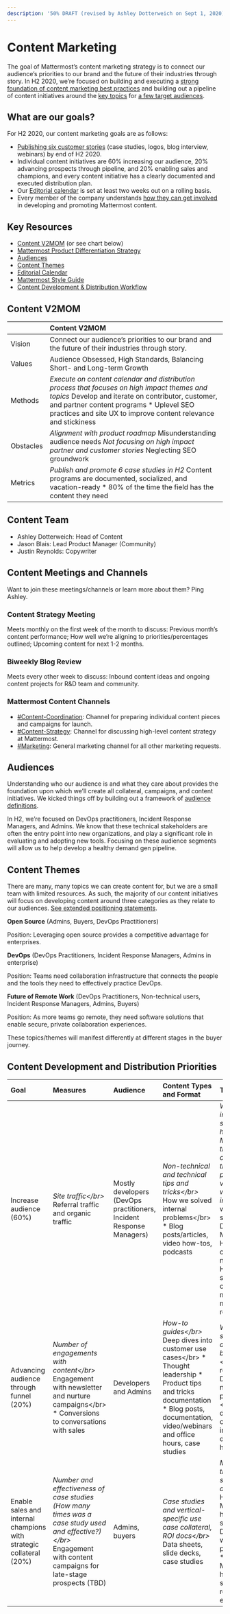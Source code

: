 ```yaml
---
description: '50% DRAFT (revised by Ashley Dotterweich on Sept 1, 2020)'
---
```


# Content Marketing

The goal of Mattermost’s content marketing strategy is to connect our audience’s priorities to our brand and the future of their industries through story. In H2 2020, we’re focused on building and executing a [strong foundation of content marketing best practices](https://handbook.mattermost.com/operations/messaging-and-math/content-marketing/content-development-distribution-processes) and building out a pipeline of content initiatives around the [key topics](https://docs.google.com/document/d/1sVwlZN56dQYy-QVOXtYwlRgAOMaz80Mcl86jzx0KOPE/edit#) for [a few target audiences](https://docs.google.com/document/d/1GxrnTj6FbFul1MJqCttFe7gt5-gz-OCEg8gzfipLLrI/edit?ts=5f222db3).

## What are our goals?

For H2 2020, our content marketing goals are as follows:

* [Publishing six customer stories](https://app.asana.com/0/1181403834255289/1194040652702369/f) \(case studies, logos, blog interview, webinars\) by end of H2 2020.
* Individual content initiatives are 60% increasing our audience, 20% advancing prospects through pipeline, and 20% enabling sales and champions, and every content initiative has a clearly documented and executed distribution plan.
* Our [Editorial calendar](https://app.asana.com/0/1190898966199137/list) is set at least two weeks out on a rolling basis.
* Every member of the company understands [how they can get involved](https://handbook.mattermost.com/operations/messaging-and-math/content-marketing/contributing-content) in developing and promoting Mattermost content.

## Key Resources

* [Content V2MOM](https://docs.google.com/document/d/1_YhnLS2b4tMslOI5St7daGdfteYaFoZPNbPOErD7v54/edit#) \(or see chart below\)
* [Mattermost Product Differentiation Strategy](https://docs.google.com/document/d/16ip7CSpjG3eX_sL7PABgrkIk51rdN2kCfxeahaIQpUA/edit)
* [Audiences](https://docs.google.com/document/d/1GxrnTj6FbFul1MJqCttFe7gt5-gz-OCEg8gzfipLLrI/edit?ts=5f222db3)
* [Content Themes](https://docs.google.com/document/d/1sVwlZN56dQYy-QVOXtYwlRgAOMaz80Mcl86jzx0KOPE/edit#)
* [Editorial Calendar](https://app.asana.com/0/1190898966199137/list)
* [Mattermost Style Guide](https://handbook.mattermost.com/operations/operations/company-processes/publishing/publishing-guidelines/voice-tone-and-writing-style-guidelines)
* [Content Development & Distribution Workflow](https://handbook.mattermost.com/operations/messaging-and-math/content-marketing/content-development-distribution-processes)

## Content V2MOM

|  | Content V2MOM |
| :--- | :--- |
| Vision | Connect our audience’s priorities to our brand and the future of their industries through story. |
| Values | Audience Obsessed, High Standards, Balancing Short- and Long-term Growth |
| Methods |  _Execute on content calendar and distribution process that focuses on high impact themes and topics_  Develop and iterate on contributor, customer, and partner content programs \* Uplevel SEO practices and site UX to improve content relevance and stickiness |
| Obstacles |  _Alignment with product roadmap_  Misunderstanding audience needs  _Not focusing on high impact partner and customer stories_  Neglecting SEO groundwork |
| Metrics |  _Publish and promote 6 case studies in H2_  Content programs are documented, socialized, and vacation-ready \* 80% of the time the field has the content they need |

## Content Team

* Ashley Dotterweich: Head of Content
* Jason Blais: Lead Product Manager \(Community\)
* Justin Reynolds: Copywriter

## Content Meetings and Channels

Want to join these meetings/channels or learn more about them? Ping Ashley.

### Content Strategy Meeting

Meets monthly on the first week of the month to discuss: Previous month’s content performance; How well we’re aligning to priorities/percentages outlined; Upcoming content for next 1-2 months.

### Biweekly Blog Review

Meets every other week to discuss: Inbound content ideas and ongoing content projects for R&D team and community.

### Mattermost Content Channels

* [\#Content-Coordination](https://community.mattermost.com/private-core/channels/content-coordination): Channel for preparing individual content pieces and campaigns for launch.
* [\#Content-Strategy](https://community.mattermost.com/private-core/channels/content-strategy): Channel for discussing high-level content strategy at Mattermost.
* [\#Marketing](https://community.mattermost.com/private-core/channels/marketing): General marketing channel for all other marketing requests.

## Audiences

Understanding who our audience is and what they care about provides the foundation upon which we’ll create all collateral, campaigns, and content initiatives. We kicked things off by building out a framework of [audience definitions](https://docs.google.com/document/d/1GxrnTj6FbFul1MJqCttFe7gt5-gz-OCEg8gzfipLLrI/edit?ts=5f222db3).

In H2, we’re focused on DevOps practitioners, Incident Response Managers, and Admins. We know that these technical stakeholders are often the entry point into new organizations, and play a significant role in evaluating and adopting new tools. Focusing on these audience segments will allow us to help develop a healthy demand gen pipeline.

## Content Themes

There are many, many topics we can create content for, but we are a small team with limited resources. As such, the majority of our content initiatives will focus on developing content around three categories as they relate to our audiences. [See extended positioning statements](https://docs.google.com/document/d/1sVwlZN56dQYy-QVOXtYwlRgAOMaz80Mcl86jzx0KOPE/edit#).

**Open Source** \(Admins, Buyers, DevOps Practitioners\)

Position: Leveraging open source provides a competitive advantage for enterprises.

**DevOps** \(DevOps Practitioners, Incident Response Managers, Admins in enterprise\)

Position: Teams need collaboration infrastructure that connects the people and the tools they need to effectively practice DevOps.

**Future of Remote Work** \(DevOps Practitioners, Non-technical users, Incident Response Managers, Admins, Buyers\)

Position: As more teams go remote, they need software solutions that enable secure, private collaboration experiences.

These topics/themes will manifest differently at different stages in the buyer journey.

## Content Development and Distribution Priorities

| Goal | Measures | Audience | Content Types and Format | Themes | Distribution Tactics |
| :--- | :--- | :--- | :--- | :--- | :--- |
| Increase audience \(60%\) |  _Site traffic&lt;/br&gt;_  Referral traffic and organic traffic | Mostly developers \(DevOps practitioners, Incident Response Managers\) |  _Non-technical and technical tips and tricks&lt;/br&gt;_  How we solved internal problems&lt;/br&gt; \* Blog posts/articles, video how-tos, podcasts |  _What are the interesting open source projects happening at Mattermost? In the communities that we’re a part of, the verticals that we’re selling into?&lt;/br&gt;_  What we’re doing to streamline DevOps at Mattermost? How is DevOps changing right now?&lt;/br&gt; \* How do I solve specific challenges in moving or managing my remote team? |  _SEO \(Site-wide and optimization for specific posts\)&lt;/br&gt;_  Offsite linking and publishing \(Reddit, opensource.com, HN\)&lt;/br&gt; \* Partner marketing |
| Advancing audience through funnel \(20%\) |  _Number of engagements with content&lt;/br&gt;_  Engagement with newsletter and nurture campaigns&lt;/br&gt; \* Conversions to conversations with sales | Developers and Admins |  _How-to guides&lt;/br&gt;_  Deep dives into customer use cases&lt;/br&gt; \* Thought leadership  \* Product tips and tricks documentation  \* Blog posts, documentation, video/webinars and office hours, case studies |  _Why is an open source platform a good idea for businesses?&lt;/br&gt;_  What resources do DevOps teams need to improve processes?&lt;/br&gt; \* What does remote culture look like in 2020? What direction is it headed? |  _Cross-linking between content&lt;/br&gt;_  Email nurture campaigns&lt;/br&gt; \* Monthly newsletter  \* Social media |
| Enable sales and internal champions with strategic collateral \(20%\) |  _Number and effectiveness of case studies \(How many times was a case study used and effective?\)&lt;/br&gt;_  Engagement with content campaigns for late-stage prospects \(TBD\) | Admins, buyers |  _Case studies and vertical-specific use case collateral, ROI docs&lt;/br&gt;_  Data sheets, slide decks, case studies |  _Mattermost as the best open source alternative&lt;/br&gt;_  How Mattermost helps streamline DevOps workflow and processes&lt;/br&gt; \* How Mattermost helps provide secure, private remote experiences |  _Cross-linking between content&lt;/br&gt;_  Email newsletter&lt;/br&gt; \* Sales collateral \(slides, data sheets, case studies\) |

